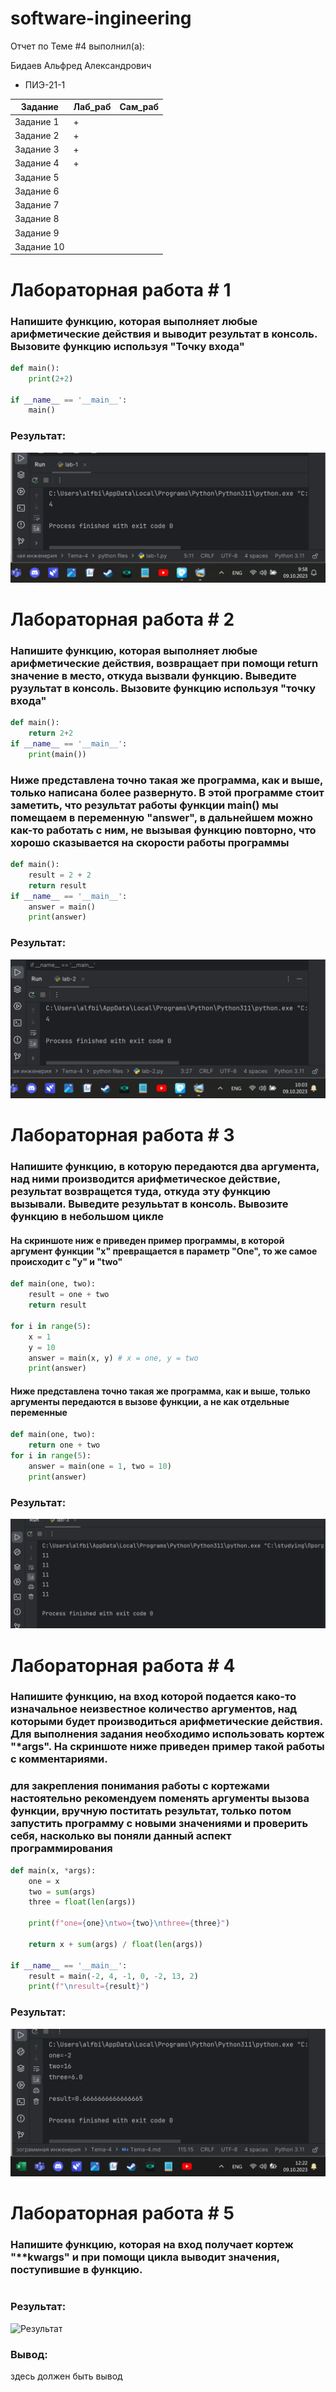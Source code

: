 # software-ingineering

Отчет по Теме #4 выполнил(а):

Бидаев Альфред Александрович
- ПИЭ-21-1



| Задание | Лаб_раб | Сам_раб |
| ------ | ------ | ------ |
| Задание 1 | + |  |
| Задание 2 | + |  |
| Задание 3 | + |  |
| Задание 4 | + |  |
| Задание 5 |  |  |
| Задание 6 |  | 
| Задание 7 |  | 
| Задание 8 |  | 
| Задание 9 |  | 
| Задание 10 |  | 

# Лабораторная работа # 1
### Напишите функцию, которая выполняет любые арифметические действия и выводит результат в консоль. Вызовите функцию используя "Точку входа"

```python
def main():
    print(2+2)

if __name__ == '__main__':
    main()
```
### Результат:
![Результат](https://github.com/Wrdalf/SoftwareEngineering/blob/main/Tema-4/Pictures/lab-1.png)




# Лабораторная работа # 2
### Напишите функцию, которая выполняет любые арифметические действия, возвращает при помощи return значение в место, откуда вызвали  функцию. Выведите рузультат в консоль. Вызовите функцию используя "точку входа"

```python
def main():
    return 2+2
if __name__ == '__main__':
    print(main())
```

### Ниже представлена точно такая же программа, как и выше, только написана более развернуто. В этой программе стоит заметить, что результат работы функции main() мы помещаем в переменную "answer", в дальнейшем можно как-то работать с ним, не вызывая функцию повторно, что хорошо сказывается на скорости работы программы

```python
def main():
    result = 2 + 2
    return result
if __name__ == '__main__':
    answer = main()
    print(answer)
```
### Результат:
![Результат](https://github.com/Wrdalf/SoftwareEngineering/blob/main/Tema-4/Pictures/lab-2.png)



# Лабораторная работа # 3
### Напишите функцию, в которую передаются два аргумента, над ними производится арифметическое действие, результат возвращется туда, откуда эту функцию вызывали. Выведите резулььтат в консоль. Вывозите функцию в небольшом цикле
#### На скриншоте ниж е приведен пример программы, в которой аргумент функции "х" превращается в параметр "One", то же самое происходит с "у" и "two"
```python
def main(one, two):
    result = one + two
    return result

for i in range(5):
    x = 1
    y = 10
    answer = main(x, y) # x = one, y = two
    print(answer)
```
#### Ниже представлена точно такая же программа, как и выше, только аргументы передаются в вызове функции, а не как отдельные переменные
```python
def main(one, two):
    return one + two
for i in range(5):
    answer = main(one = 1, two = 10)
    print(answer)
```
### Результат:
![Результат](https://github.com/Wrdalf/SoftwareEngineering/blob/main/Tema-4/Pictures/lab-3.png)



# Лабораторная работа # 4
### Напишите функцию, на вход которой подается како-то изначальное неизвестное количество аргументов, над которыми будет производиться арифметические действия. Для выполнения задания необходимо использовать кортеж "*args". На скриншоте ниже приведен пример такой работы с комментариями. 
### для закрепления понимания работы с кортежами настоятельно рекомендуем поменять аргументы вызова функции, вручную поститать результат, только потом запустить программу с новыми значениями и проверить себя, насколько вы поняли данный аспект программирования

```python
def main(x, *args):
    one = x
    two = sum(args)
    three = float(len(args))

    print(f"one={one}\ntwo={two}\nthree={three}")

    return x + sum(args) / float(len(args))

if __name__ == '__main__':
    result = main(-2, 4, -1, 0, -2, 13, 2)
    print(f"\nresult={result}")
```
### Результат:
![Результат](https://github.com/Wrdalf/SoftwareEngineering/blob/main/Tema-4/Pictures/lab-4.png)


# Лабораторная работа # 5
### Напишите функцию, которая на вход получает кортеж "**kwargs" и при помощи цикла выводит значения, поступившие в функцию.

```python

```
### Результат:
![Результат]()

### Вывод:
здесь должен быть вывод
